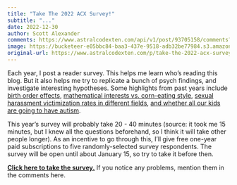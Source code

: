 ```yaml
---
title: "Take The 2022 ACX Survey!"
subtitle: "..."
date: 2022-12-30
author: Scott Alexander
comments: https://www.astralcodexten.com/api/v1/post/93705158/comments?&all_comments=true
image: https://bucketeer-e05bbc84-baa3-437e-9518-adb32be77984.s3.amazonaws.com/public/images/8361f00d-3031-43a3-920e-506d687c33fa_2250x1500.jpeg
original-url: https://www.astralcodexten.com/p/take-the-2022-acx-survey
---
```

Each year, I post a reader survey. This helps me learn who’s reading this blog. But it also helps me try to replicate a bunch of psych findings, and investigate interesting hypotheses. Some highlights from past years include [birth order effects](https://slatestarcodex.com/2018/01/08/fight-me-psychologists-birth-order-effects-exist-and-are-very-strong/), [mathematical interests vs. corn-eating style](https://slatestarcodex.com/2019/01/15/kernel-of-doubt-testing-math-preference-vs-corn-eating-style/), [sexual harassment victimization rates in different fields](https://slatestarcodex.com/2018/04/17/ssc-survey-results-sexual-harassment-levels-by-field/), [and whether all our kids are going to have autism](https://slatestarcodex.com/2020/01/28/assortative-mating-and-autism/). 

This year’s survey will probably take 20 - 40 minutes (source: it took me 15 minutes, but I knew all the questions beforehand, so I think it will take other people longer). As an incentive to go through this, I’ll give free one-year paid subscriptions to five randomly-selected survey respondents. The survey will be open until about January 15, so try to take it before then.

**[Click here to take the survey.](https://forms.gle/Si3hEkTgeb8E3TAZ7)** If you notice any problems, mention them in the comments here.
